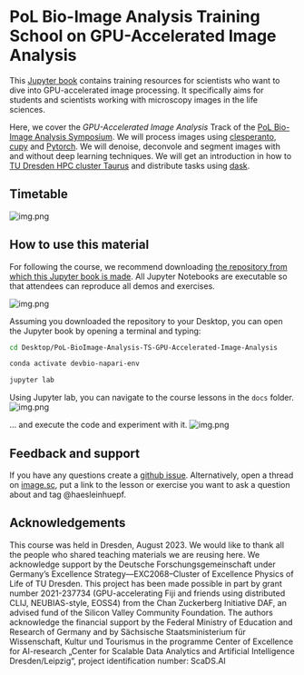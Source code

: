 # PoL Bio-Image Analysis Training School on GPU-Accelerated Image Analysis

This [Jupyter book](https://jupyterbook.org/) contains training resources for scientists who want to dive into GPU-accelerated image processing. It specifically aims for students and scientists working with microscopy images in the life sciences.

Here, we cover the *GPU-Accelerated Image Analysis* Track of the [PoL Bio-Image Analysis Symposium](https://biopol-training.eventmember.de/). We will process images using [clesperanto](https://clesperanto.github.io/), [cupy](https://cupy.dev/) and [Pytorch](https://pytorch.org/). We will denoise, deconvole and segment images with and without deep learning techniques. We will get an introduction in how to [TU Dresden HPC cluster Taurus](https://tu-dresden.de/zih/hochleistungsrechnen/hpc) and distribute tasks using [dask](https://www.dask.org/).

## Timetable

![img.png](timetable.png)

## How to use this material

For following the course, we recommend downloading [the repository from which this Jupyter book is made](https://github.com/BiAPoL/PoL-BioImage-Analysis-TS-GPU-Accelerated-Image-Analysis).
All Jupyter Notebooks are executable so that attendees can reproduce all demos and exercises.

![img.png](how_to_download.png)

Assuming you downloaded the repository to your Desktop, you can open the Jupyter book by opening a terminal and typing:

```bash
cd Desktop/PoL-BioImage-Analysis-TS-GPU-Accelerated-Image-Analysis
```
```bash
conda activate devbio-napari-env
```
```bash
jupyter lab
```

Using Jupyter lab, you can navigate to the course lessons in the `docs` folder.
![img.png](jupyterlab.png)

... and execute the code and experiment with it.
![img.png](jupyterlab2.png)

## Feedback and support

If you have any questions create a [github issue](https://github.com/BiAPoL/PoL-BioImage-Analysis-TS-GPU-Accelerated-Image-Analysis/issues).
Alternatively, open a thread on [image.sc](https://image.sc), put a link to the lesson or exercise you want to ask a question about and tag @haesleinhuepf.

## Acknowledgements

This course was held in Dresden, August 2023.
We would like to thank all the people who shared teaching materials we are reusing here.
We acknowledge support by the Deutsche Forschungsgemeinschaft under Germany’s Excellence Strategy—EXC2068–Cluster of Excellence Physics of Life of TU Dresden.
This project has been made possible in part by grant number 2021-237734 (GPU-accelerating Fiji and friends using distributed CLIJ, NEUBIAS-style, EOSS4) from the Chan Zuckerberg Initiative DAF, an advised fund of the Silicon Valley Community Foundation.
The authors acknowledge the financial support by the Federal Ministry of Education and Research of Germany and by Sächsische Staatsministerium für Wissenschaft, Kultur und Tourismus in the programme Center of Excellence for AI-research „Center for Scalable Data Analytics and Artificial Intelligence Dresden/Leipzig“, project identification number: ScaDS.AI

